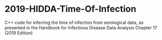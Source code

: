 # 2019-HIDDA-Time-Of-Infection
C++ code for inferring the time of infection from serological data, as presented in the Handbook for Infectious Disease Data Analysis Chapter 17 (2019 Edition)
